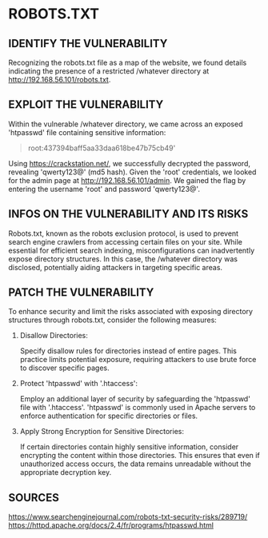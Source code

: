 # ROBOTS.TXT

## IDENTIFY THE VULNERABILITY

Recognizing the robots.txt file as a map of the website, we found details indicating the presence of a restricted /whatever directory at http://192.168.56.101/robots.txt.

## EXPLOIT THE VULNERABILITY

Within the vulnerable /whatever directory, we came across an exposed 'htpasswd' file containing sensitive information:

> root:437394baff5aa33daa618be47b75cb49'

Using https://crackstation.net/, we successfully decrypted the password, revealing 'qwerty123@' (md5 hash).
Given the 'root' credentials, we looked for the admin page at http://192.168.56.101/admin. We gained the flag by entering the username 'root' and password 'qwerty123@'.

## INFOS ON THE VULNERABILITY AND ITS RISKS

Robots.txt, known as the robots exclusion protocol, is used to prevent search engine crawlers from accessing certain files on your site. While essential for efficient search indexing, misconfigurations can inadvertently expose directory structures. In this case, the /whatever directory was disclosed, potentially aiding attackers in targeting specific areas.

## PATCH THE VULNERABILITY

To enhance security and limit the risks associated with exposing directory structures through robots.txt, consider the following measures:

1. Disallow Directories:

   Specify disallow rules for directories instead of entire pages. This practice limits potential exposure, requiring attackers to use brute force to discover specific pages.

2. Protect 'htpasswd' with '.htaccess':

   Employ an additional layer of security by safeguarding the 'htpasswd' file with '.htaccess'. 'htpasswd' is commonly used in Apache servers to enforce authentication for specific directories or files.

3. Apply Strong Encryption for Sensitive Directories:

   If certain directories contain highly sensitive information, consider encrypting the content within those directories. This ensures that even if unauthorized access occurs, the data remains unreadable without the appropriate decryption key.

## SOURCES

https://www.searchenginejournal.com/robots-txt-security-risks/289719/
https://httpd.apache.org/docs/2.4/fr/programs/htpasswd.html
